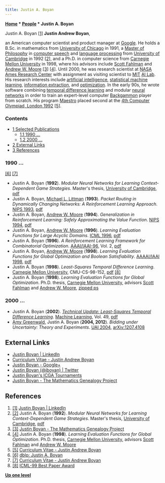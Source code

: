 ```yaml
---
title: Justin A. Boyan
---
```

**[Home](Home "Home") \* [People](People "People") \* Justin A. Boyan**



 [](https://www.linkedin.com/in/boyan/) Justin A. Boyan <a id="cite-note-1" href="#cite-ref-1">[1]</a> 
**Justin Andrew Boyan**,  

an American computer scientist and product manager at [Google](index.php?title=Google&action=edit&redlink=1 "Google (page does not exist)"). He holds a B.Sc. in mathematics from [University of Chicago](https://en.wikipedia.org/wiki/University_of_Chicago) in 1991, a [Master of Philosophy](https://en.wikipedia.org/wiki/Master_of_Philosophy) in [computer speech](https://en.wikipedia.org/wiki/Speech_processing) and [language processing](https://en.wikipedia.org/wiki/Natural_language_processing) from [University of Cambridge](https://en.wikipedia.org/wiki/University_of_Cambridge) in 1992 <a id="cite-note-2" href="#cite-ref-2">[2]</a>, and a Ph.D. in computer science from [Carnegie Mellon University](Carnegie_Mellon_University "Carnegie Mellon University") in 1998, where his advisors include [Scott Fahlman](Mathematician#SFahlman "Mathematician") and [Andrew W. Moore](Mathematician#AWMoore "Mathematician") <a id="cite-note-3" href="#cite-ref-3">[3]</a> <a id="cite-note-4" href="#cite-ref-4">[4]</a>. Until 2000, he was research scientist at [NASA Ames Research Center](https://en.wikipedia.org/wiki/Ames_Research_Center) with assignment as visiting scientist to [MIT](Massachusetts_Institute_of_Technology "Massachusetts Institute of Technology") [AI Lab](https://en.wikipedia.org/wiki/MIT_Computer_Science_and_Artificial_Intelligence_Laboratory). His research interests include [artificial intelligence](Artificial_Intelligence "Artificial Intelligence"), [statistical machine learning](Learning "Learning"), [information extraction](https://en.wikipedia.org/wiki/Information_extraction), and [optimization](https://en.wikipedia.org/wiki/Mathematical_optimization). In the early 90s, he wrote software combining [temporal difference learning](Temporal_Difference_Learning "Temporal Difference Learning") and modular [neural networks](Neural_Networks "Neural Networks") in order to train an expert-level computer [Backgammon](Backgammon "Backgammon") player from scratch. His program [Maestro](https://www.game-ai-forum.org/icga-tournaments/program.php?id=270) placed second at the [4th Computer Olympiad, London 1992](4th_Computer_Olympiad#Backgammon "4th Computer Olympiad") <a id="cite-note-5" href="#cite-ref-5">[5]</a>. 



### Contents


* [1 Selected Publications](#selected-publications)
	+ [1.1 1990 ...](#1990-...)
	+ [1.2 2000 ...](#2000-...)
* [2 External Links](#external-links)
* [3 References](#references)






### 1990 ...


<a id="cite-note-6" href="#cite-ref-6">[6]</a> <a id="cite-note-7" href="#cite-ref-7">[7]</a>



* Justin A. Boyan (**1992**). *Modular Neural Networks for Learning Context-Dependent Game Strategies*. Master's thesis, [University of Cambridge](https://en.wikipedia.org/wiki/University_of_Cambridge), [pdf](http://www.cs.cmu.edu/~jab/cv/pubs/boyan.backgammon-thesis.pdf)
* Justin A. Boyan, [Michael L. Littman](Michael_L._Littman "Michael L. Littman") (**1993**). *Packet Routing in Dynamically Changing Networks: A Reinforcement Learning Approach*. [NIPS 1993](https://papers.nips.cc/book/advances-in-neural-information-processing-systems-6-1993), [pdf](https://www.cs.cmu.edu/~jab/cv/pubs/boyan.q-routing.pdf)
* Justin A. Boyan, [Andrew W. Moore](Mathematician#AWMoore "Mathematician") (**1994**). *Generalization in Reinforcement Learning: Safely Approximating the Value Function*. [NIPS 1994](https://papers.nips.cc/book/advances-in-neural-information-processing-systems-7-1994), [pdf](https://www.ri.cmu.edu/pub_files/pub1/boyan_justin_1995_1/boyan_justin_1995_1.pdf)
* Justin A. Boyan, [Andrew W. Moore](Mathematician#AWMoore "Mathematician") (**1996**). *Learning Evaluation Functions for Large Acyclic Domains*. [ICML 1996](http://dblp.uni-trier.de/db/conf/icml/icml1996.html#BoyanM96), [pdf](http://www.cs.cmu.edu/~jab/cv/pubs/boyan.acyclic.pdf)
* Justin A. Boyan (**1996**). *A Reinforcement Learning Framework for Combinatorial Optimization*. [AAAI/IAAI-96](AAAI "AAAI"), Vol. 2, [pdf](http://www.aaai.org/Papers/AAAI/1996/AAAI96-230.pdf)
* Justin A. Boyan, [Andrew W. Moore](Mathematician#AWMoore "Mathematician") (**1998**). *Learning Evaluation Functions for Global Optimization and Boolean Satisfiability*. [AAAAI/IAAI 1998](AAAI "AAAI"), [pdf](https://pdfs.semanticscholar.org/34d5/e5f0f1595d7e9c87952baa177c07f82b02ca.pdf)
* Justin A. Boyan (**1998**). *Least-Squares Temporal Difference Learning*. [Carnegie Mellon University](Carnegie_Mellon_University "Carnegie Mellon University"), CMU-CS-98-152, [pdf](http://www.research.rutgers.edu/~lihong/project/ahlp/boyan99least.pdf) <a id="cite-note-8" href="#cite-ref-8">[8]</a>
* Justin A. Boyan (**1998**). *Learning Evaluation Functions for Global Optimization*. Ph.D. thesis, [Carnegie Mellon University](Carnegie_Mellon_University "Carnegie Mellon University"), advisors [Scott Fahlman](Mathematician#SFahlman "Mathematician") and [Andrew W. Moore](Mathematician#AWMoore "Mathematician"), [zipped ps](http://www.cs.cmu.edu/~jab/thesis/thesis.ps.gz)


### 2000 ...


* Justin A. Boyan (**2002**). *[Technical Update: Least-Squares Temporal Difference Learning](https://link.springer.com/article/10.1023%2FA%3A1017936530646)*. [Machine Learning](https://en.wikipedia.org/wiki/Machine_Learning_(journal)), Vol. 49, [pdf](http://research.cs.rutgers.edu/~lihong/project/ahlp/boyan02least.pdf)
* [Amy Greenwald](Mathematician#ARGreenwald "Mathematician"), Justin A. Boyan (**2004, 2012**). *Bidding under Uncertainty: Theory and Experiments*. [UAI 2004](https://dblp.uni-trier.de/db/conf/uai/uai2004.html), [arXiv:1207.4108](https://arxiv.org/abs/1207.4108)


## External Links


* [Justin Boyan | LinkedIn](https://www.linkedin.com/in/boyan/)
* [Curriculum Vitae - Justin Andrew Boyan](http://www.cs.cmu.edu/~jab/cv/cv100.html)
* [Justin Boyan - Google+](https://plus.google.com/+JustinBoyan)
* [Justin Boyan (@jboyan) | Twitter](https://twitter.com/jboyan)
* [Justin Boyan's ICGA Tournaments](https://www.game-ai-forum.org/icga-tournaments/person.php?id=260)
* [Justin Boyan - The Mathematics Genealogy Project](https://genealogy.math.ndsu.nodak.edu/id.php?id=50253)


## References


1. <a id="cite-ref-1" href="#cite-note-1">[1]</a> [Justin Boyan | LinkedIn](https://www.linkedin.com/in/boyan/)
2. <a id="cite-ref-2" href="#cite-note-2">[2]</a> Justin A. Boyan (**1992**). *Modular Neural Networks for Learning Context-Dependent Game Strategies*. Master's thesis, [University of Cambridge](https://en.wikipedia.org/wiki/University_of_Cambridge), [pdf](http://www.cs.cmu.edu/~jab/cv/pubs/boyan.backgammon-thesis.pdf)
3. <a id="cite-ref-3" href="#cite-note-3">[3]</a> [Justin Boyan - The Mathematics Genealogy Project](http://www.genealogy.ams.org/id.php?id=50253)
4. <a id="cite-ref-4" href="#cite-note-4">[4]</a> Justin A. Boyan (**1998**). *Learning Evaluation Functions for Global Optimization*. Ph.D. thesis, [Carnegie Mellon University](Carnegie_Mellon_University "Carnegie Mellon University"), advisors [Scott Fahlman](Mathematician#SFahlman "Mathematician") and [Andrew W. Moore](Mathematician#AWMoore "Mathematician")
5. <a id="cite-ref-5" href="#cite-note-5">[5]</a> [Curriculum Vitae - Justin Andrew Boyan](http://www.cs.cmu.edu/~jab/cv/cv100.html)
6. <a id="cite-ref-6" href="#cite-note-6">[6]</a> [dblp: Justin A. Boyan](http://dblp.uni-trier.de/pers/hd/b/Boyan:Justin_A=)
7. <a id="cite-ref-7" href="#cite-note-7">[7]</a> [Curriculum Vitae - Justin Andrew Boyan](http://www.cs.cmu.edu/~jab/cv/cv100.html)
8. <a id="cite-ref-8" href="#cite-note-8">[8]</a> [ICML-99 Best Paper Award](http://www.cs.cmu.edu/~jab/cv/copy.award.html)

**[Up one level](People "People")**







 
